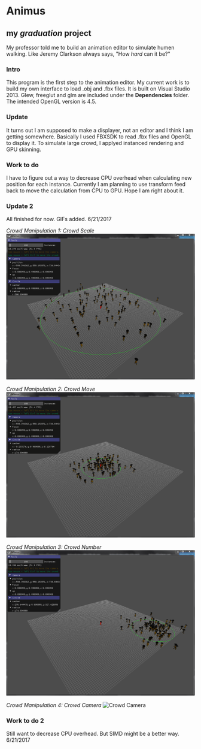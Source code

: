 # Animus
## my _graduation_ project
My professor told me to build an animation editor to simulate humen walking. Like Jeremy Clarkson always says, "How _hard_ can it be?"

### Intro
This program is the first step to the animation editor. My current work is to build my own interface to load .obj and .fbx files. 
It is built on Visual Studio 2013. Glew, freeglut and glm are included under the __Dependencies__ folder. 
The intended OpenGL version is 4.5.

### Update
It turns out I am supposed to make a displayer, not an editor and I think I am getting somewhere. Basically I used FBXSDK to read .fbx files and OpenGL to display it.
To simulate large crowd, I applyed instanced rendering and GPU skinning.

### Work to do
I have to figure out a way to decrease CPU overhead when calculating new position for each instance. Currently I am planning to use transform feed back to move the calculation from CPU to GPU. Hope I am right about it.

### Update 2
All finished for now. GIFs added. 6/21/2017

*Crowd Manipulation 1: Crowd Scale*
![Crowd Scale](img/crowd_scale.gif)

*Crowd Manipulation 2: Crowd Move*
![Crowd Move](img/crowd_move.gif)

*Crowd Manipulation 3: Crowd Number*
![Crowd Number](img/crowd_number.gif)

*Crowd Manipulation 4: Crowd Camera*
![Crowd Camera](img/crowd_camera.gif)

### Work to do 2
Still want to decrease CPU overhead. But SIMD might be a better way. 6/21/2017